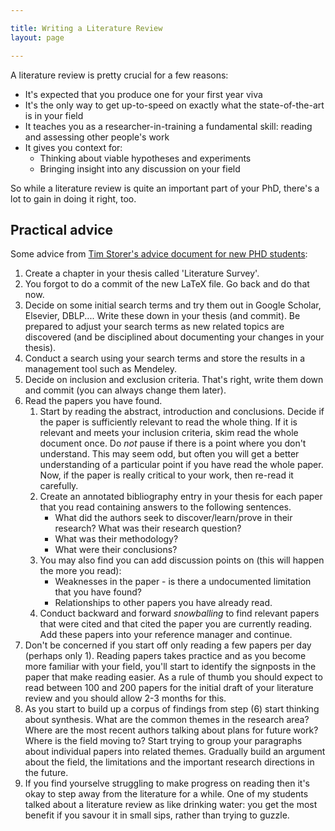 ```yaml
---

title: Writing a Literature Review
layout: page

---
```


A literature review is pretty crucial for a few reasons:

* It's expected that you produce one for your first year viva
* It's the only way to get up-to-speed on exactly what the state-of-the-art is in your field
* It teaches you as a researcher-in-training a fundamental skill: reading and assessing other people's work
* It gives you context for:
    * Thinking about viable hypotheses and experiments
    * Bringing insight into any discussion on your field

So while a literature review is quite an important part of your PhD, there's a lot to gain in doing it right, too.

## Practical advice

Some advice from [Tim Storer's advice document for new PHD students](https://github.com/twsswt/glasgow_socs_phd_bootstrap/blob/7809bee64b55ac714a8bee4d8e6de926776513ce/README.md):

 1. Create a chapter in your thesis called 'Literature Survey'.
 2. You forgot to do a commit of the new LaTeX file.  Go back and do that now.
 3. Decide on some initial search terms and try them out in Google Scholar, Elsevier, DBLP....  Write these down in your
   thesis (and commit). Be prepared to adjust your search terms as new related topics are discovered (and be disciplined
   about documenting your changes in your thesis).
 4. Conduct a search using your search terms and store the results in a management tool such as Mendeley.
 5. Decide on inclusion and exclusion criteria.  That's right, write them down and commit (you can always change them
   later).
 6. Read the papers you have found.
    1. Start by reading the abstract, introduction and conclusions.  Decide if the paper is sufficiently relevant to
       read the whole thing.  If it is relevant and meets your inclusion criteria, skim read the whole document once.
       Do *not* pause if there is a point where you don't understand.  This may seem odd, but often you will get a
       better understanding of a particular point if you have read the whole paper.  Now, if the paper is really
       critical to
      your work, then re-read it carefully.
    2. Create an annotated bibliography entry in your thesis for each paper that you read containing answers to the
       following sentences.
        * What did the authors seek to discover/learn/prove in their research?  What was their research question?
        * What was their methodology?
        * What were their conclusions?
    3. You may also find you can add discussion points on (this will happen the more you read):
        * Weaknesses in the paper - is there a undocumented limitation that you have found?
        * Relationships to other papers you have already read.
    4. Conduct backward and forward *snowballing* to find relevant papers that were cited and that cited the paper you
       are currently reading.  Add these papers into your reference manager and continue.
7. Don't be concerned if you start off only reading a few papers per day (perhaps only 1). Reading papers takes practice
   and as you become more familiar with your field, you'll start to identify the signposts in the paper that make
   reading easier.  As a rule of thumb you should expect to read between 100 and 200 papers for the initial draft of
   your literature review and you should allow 2-3 months for this.
8. As you start to build up a corpus of findings from step (6) start thinking about synthesis.  What are the common
   themes in the research area?  Where are the most recent authors talking about plans for future work?  Where is the
   field moving to?  Start trying to group your paragraphs about individual papers into related themes.  Gradually build
   an argument about the field, the limitations and the important research directions in the future.
9. If you find yourselve struggling to make progress on reading then it's okay to step away from the literature for a
   while.  One of my students talked about a literature review as like drinking water: you get the most benefit if you
   savour it in small sips, rather than trying to guzzle.
